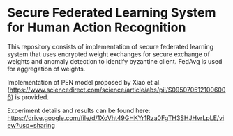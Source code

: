 # Secure Federated Learning System for Human Action Recognition
This repository consists of implementation of secure federated learning system that uses encrypted weight exchanges for secure exchange of weights and anomaly detection to identify byzantine client. FedAvg is used for aggregation of weights.

Implementation of PEN model proposed by Xiao et al. (https://www.sciencedirect.com/science/article/abs/pii/S0950705121006006) is provided.

Experiment details and results can be found here: https://drive.google.com/file/d/1XoVht49GHKYr1Rza0FgTH3SHJHvrLpLE/view?usp=sharing 
